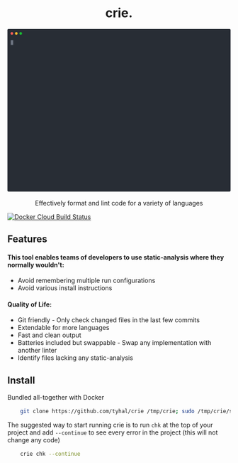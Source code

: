 <h1 align="center">
    crie.
</h1>
<p align="center">
    <img src="https://raw.githubusercontent.com/tyhal/crie/main/doc/demo.svg?sanitize=true" width="572" alt="crie cli demo">
</p>
<p align="center">
    Effectively format and lint code for a variety of languages
</p>

[![Docker Cloud Build Status](https://img.shields.io/docker/cloud/build/tyhal/crie.svg)](https://hub.docker.com/r/tyhal/crie)

## Features

#### This tool enables teams of developers to use static-analysis where they normally wouldn't:

-   Avoid remembering multiple run configurations
-   Avoid various install instructions

#### Quality of Life:

-   Git friendly - Only check changed files in the last few commits
-   Extendable for more languages
-   Fast and clean output
-   Batteries included but swappable - Swap any implementation with another linter
-   Identify files lacking any static-analysis

## Install

Bundled all-together with Docker

```bash
    git clone https://github.com/tyhal/crie /tmp/crie; sudo /tmp/crie/script/crie install
```

The suggested way to start running crie is to run `chk` at the top of your project and add `--continue` to see every error in the project (this will not change any code)

```bash
    crie chk --continue
```
